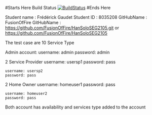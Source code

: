 #Starts Here
Build Status
[![BuildStatus](https://circleci.com/gh/FusionOfFire/HanSoloSEG2105.png?branch=master)](https://circleci.com/gh/FusionOfFire/HanSoloSEG2105)
#Ends Here


Student name	: Frédérick Gaudet
Student ID		: 8035208
GitHubName		: FusionOfFire
GitHubName		: https://github.com/FusionOfFire/HanSoloSEG2105.git or https://github.com/FusionOfFire/HanSoloSEG2105

The test case are
10 Service Type

Admin account: 
	username: admin
	password: admin
	
2 Service Provider
	username: usersp1
	password: pass
	
	username: usersp2
	password: pass
	
2 Home Owner
	username: homeuser1
	password: pass
	
	username: homeuser2
	password: pass
	
Both account has availability and services type added to the account
	